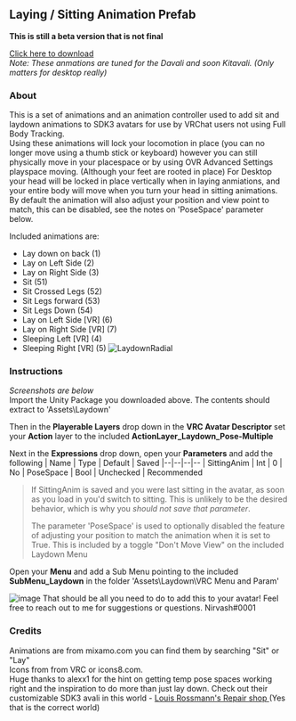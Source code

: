 ## **Laying / Sitting Animation Prefab**

**This is still a beta version that is not final**

[Click here to download](https://github.com/Dervali-git/VRC-Tips/raw/main/Reasources/Laydown%20Animation-Action-v5%20-%20Multi%20-%20Nirvash.unitypackage)  
_Note: These anmations are tuned for the Davali and soon Kitavali. (Only matters for desktop really)_

### About
This is a set of animations and an animation controller used to add sit and laydown animations to SDK3 avatars for use by VRChat users not using Full Body Tracking.      
Using these animations will lock your locomotion in place (you can no longer move using a thumb stick or keyboard) however you can still physically move in your placespace or by using OVR Advanced Settings playspace moving. (Although your feet are rooted in place)  For Desktop your head will be locked in place vertically when in laying anmiations, and your entire body will move when you turn your head in sitting animations.      
By default the animation will also adjust your position and view point to match, this can be disabled, see the notes on 'PoseSpace' parameter below.   

Included animations are:  
 - Lay down on back (1)
 - Lay on Left Side (2) 
 - Lay on Right Side (3)
 - Sit (51)
 - Sit Crossed Legs (52)
 - Sit Legs forward (53)
 - Sit Legs Down (54)
 - Lay on Left Side [VR] (6) 
 - Lay on Right Side [VR] (7) 
 - Sleeping Left [VR] (4) 
 - Sleeping Right [VR] (5) 
  ![LaydownRadial](https://user-images.githubusercontent.com/68404726/116769919-560a3500-aa05-11eb-9548-b5b0c8b62f56.png)



### Instructions  
*Screenshots are below*  
Import the Unity Package you downloaded above. The contents should extract to 'Assets\Laydown'   

Then in the **Playerable Layers** drop down in the **VRC Avatar Descriptor** set your **Action** layer to the included **ActionLayer_Laydown_Pose-Multiple**   
     
Next in the **Expressions**  drop down, open your **Parameters** and add the following
| Name | Type | Default | Saved
|--|--|--|--
| SittingAnim | Int | 0 | No
| PoseSpace | Bool | Unchecked | Recommended

>If SittingAnim is saved and you were last sitting in the avatar, as soon as you load in you'd switch to sitting. This is unlikely to be the desired behavior, which is why you _should not save that parameter_.   
>  
> The parameter 'PoseSpace' is used to optionally disabled the feature of adjusting your position to match the animation when it is set to True. This is included by a toggle "Don't Move View" on the included Laydown Menu    
  
Open your **Menu** and add a Sub Menu pointing to the included **SubMenu_Laydown** in the folder 'Assets\Laydown\VRC Menu and Param'  

![image](https://user-images.githubusercontent.com/68404726/116765891-454dc500-a9ed-11eb-92ec-f3d5e92ee35a.png)
That should be all you need to do to add this to your avatar! Feel free to reach out to me for suggestions or questions. Nirvash#0001     



### Credits
Animations are from mixamo.com you can find them by searching "Sit" or "Lay"     
Icons from from VRC or icons8.com.   
Huge thanks to alexx1 for the hint on getting temp pose spaces working right and the inspiration to do more than just lay down. Check out their customizable SDK3 avali in this world - [Louis Rossmann's Repair shop ](https://vrchat.com/home/world/wrld_d9c8c442-f69f-4b14-bf76-b9369853f702) (Yes that is the correct world)   



